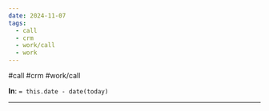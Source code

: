 ```yaml
---
date: 2024-11-07
tags:
  - call
  - crm
  - work/call
  - work
---
```

#call 
#crm 
#work/call

**In**: `= this.date - date(today)`

---
